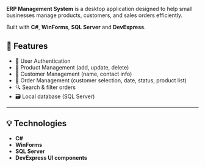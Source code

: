 **ERP Management System** is a desktop application designed to help small businesses manage products, customers, and sales orders efficiently.

Built with **C#**, **WinForms**, **SQL Server** and **DevExpress**.

## 🧩 Features
- 🔐 User Authentication
- 📁 Product Management (add, update, delete)
- 👤 Customer Management (name, contact info)
- 🧾 Order Management (customer selection, date, status, product list)
- 🔍 Search & filter orders
- 🗃️ Local database (SQL Server)

---

## 💡 Technologies

- **C#**
- **WinForms**
- **SQL Server**
- **DevExpress UI components**
